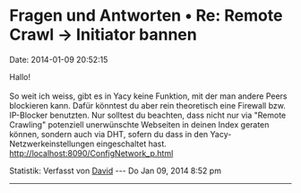 Fragen und Antworten • Re: Remote Crawl -\> Initiator bannen
============================================================

Date: 2014-01-09 20:52:15

Hallo!\
\
So weit ich weiss, gibt es in Yacy keine Funktion, mit der man andere
Peers blockieren kann. Dafür könntest du aber rein theoretisch eine
Firewall bzw. IP-Blocker benutzten. Nur solltest du beachten, dass nicht
nur via \"Remote Crawling\" potenziell unerwünschte Webseiten in deinen
Index geraten können, sondern auch via DHT, sofern du dass in den
Yacy-Netzwerkeinstellungen eingeschaltet hast.
<http://localhost:8090/ConfigNetwork_p.html>

Statistik: Verfasst von
[David](http://forum.yacy-websuche.de/memberlist.php?mode=viewprofile&u=8887)
--- Do Jan 09, 2014 8:52 pm

------------------------------------------------------------------------
